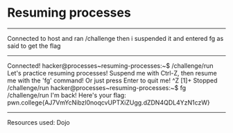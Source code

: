 # Resuming processes
***
Connected to host and ran /challenge then i suspended it and entered fg as said to get the flag
***
Connected!
hacker@processes~resuming-processes:~$ /challenge/run
Let's practice resuming processes! Suspend me with Ctrl-Z, then resume me with
the 'fg' command! Or just press Enter to quit me!
^Z
[1]+  Stopped                 /challenge/run
hacker@processes~resuming-processes:~$ fg
/challenge/run
I'm back! Here's your flag:
pwn.college{AJ7VmYcNibzl0noqcvUPTXiZUgg.dZDN4QDL4YzN1czW}
***
Resources used:
Dojo
